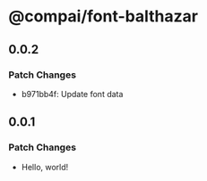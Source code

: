 # @compai/font-balthazar

## 0.0.2

### Patch Changes

- b971bb4f: Update font data

## 0.0.1

### Patch Changes

- Hello, world!
